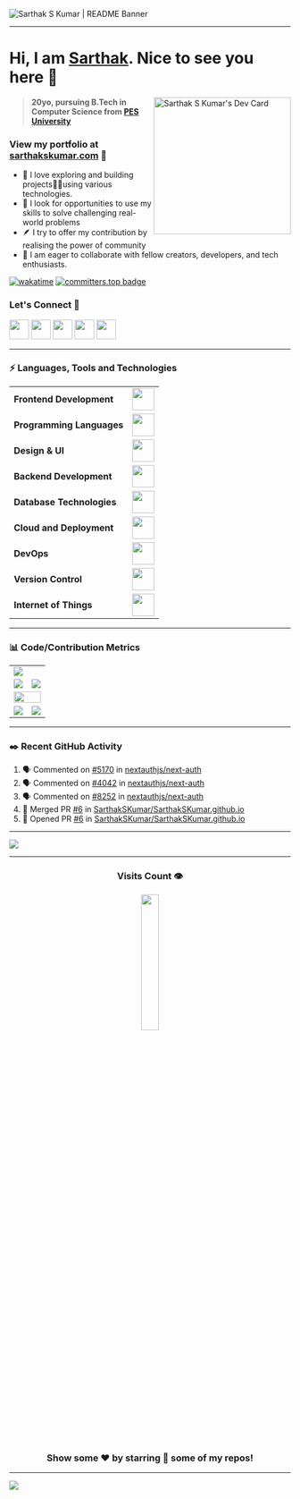 <!---
Please consider starring the repo if you find this useful in any manner
or use it. It helps me a lot.
-->
<img src="https://sarthakskumar.com/images/README_Banner.png" alt="Sarthak S Kumar | README Banner"></img>
<hr>

# Hi, I am <a href = "https://linkedin.com/in/sarthakskumar">Sarthak</a>. Nice to see you here 👋
<a href = "https://app.daily.dev/sarthakskumar"><img align = "right" src="https://api.daily.dev/devcards/4acca7dd7d934f94b0b4753f12c44494.png?r=nmz" width="245" alt="Sarthak S Kumar's Dev Card"></a>
>**20yo, pursuing B.Tech in Computer Science from [PES University](https://www.pes.edu)**
### View my portfolio at [sarthakskumar.com](https://sarthakskumar.com) 🔗

- 🔭 I love exploring and building projects👨‍💻using various technologies.
- 🌱 I look for opportunities to use my skills to solve challenging real-world problems
- 🪶 I try to offer my contribution by realising the power of community
- 👯 I am eager to collaborate with fellow creators, developers, and tech enthusiasts.
  
[![wakatime](https://wakatime.com/badge/user/b17387c5-a507-422c-9357-f0ea781c2266.svg)](https://wakatime.com/@b17387c5-a507-422c-9357-f0ea781c2266)
[![committers.top badge](https://user-badge.committers.top/india/SarthakSKumar.svg)](https://user-badge.committers.top/india/SarthakSKumar)
### Let's Connect 🚀
<a href = "https://linkedin.com/in/sarthakskumar"><img src = "https://skillicons.dev/icons?i=linkedin&theme=dark" height = 35></a>
<a href = "https://instagram.com/sarthakskumar"><img src = "https://skillicons.dev/icons?i=instagram&theme=dark" height = 35></a>
<a href = "https://discordapp.com/users/907567549410050078"><img src = "https://skillicons.dev/icons?i=discord&theme=dark" height = 35></a>
<a href = "https://twitter.com/SarthakSKumar2"><img src = "https://skillicons.dev/icons?i=twitter&theme=dark" height = 35></a>
<a href = "https://dev.to/sarthakskumar"><img src = "https://skillicons.dev/icons?i=devto&theme=dark" height = 35></a>

<hr>
<h3>⚡ Languages, Tools and Technologies</h3></summary>
<table>
<tr>
	<td><strong>Frontend Development</strong></td>
	<td><img height=40 src = "https://skillicons.dev/icons?i=html,css,js,ts,react,redux,tailwind,emotion,styledcomponents,vite,nextjs" ></td>
</tr>
<tr>
	<td><strong>Programming Languages</strong></td>
	<td><img height=40 src = "https://skillicons.dev/icons?i=py,c,cpp&theme=dark"></td>
</tr>
<tr>
	<td><strong>Design & UI</strong></td>
	<td><img height=40 src = "https://skillicons.dev/icons?i=figma,md,materialui,svg&theme=dark"></td>
</tr>
<tr>
	<td><strong>Backend Development</strong></td>
	<td><img height=40 src = "https://skillicons.dev/icons?i=nginx,nodejs,express,flask,graphql,postman&theme=dark"></td>
</tr>
<tr>
	<td><strong>Database Technologies</strong></td>
	<td><img height=40 src = "https://skillicons.dev/icons?i=mysql,postgresql,mongodb,planetscale,supabase,firebase,prisma,sequelize&theme=dark"></td>
</tr>
<tr>
	<td><strong>Cloud and Deployment</strong></td>
	<td><img height=40 src = "https://skillicons.dev/icons?i=azure,aws,gcp,appwrite,heroku,vercel,netlify&theme=dark"></td>
</tr>
<tr>
	<td><strong>DevOps</strong></td>
	<td><img height=40 src = "https://skillicons.dev/icons?i=kubernetes,docker,jenkins,jest,cloudflare,linux&theme=dark"></td>
</tr>
<tr>
	<td><strong>Version Control</strong></td>
	<td><img height=40 src = "https://skillicons.dev/icons?i=git,github,gitlab,githubactions&theme=dark"></td>
</tr>
<tr>
	<td><strong>Internet of Things</strong></td>
	<td><img height=40 src = "https://skillicons.dev/icons?i=arduino,raspberrypi&theme=dark"></td>
</tr>
</table>
<hr>
<h3>📊 Code/Contribution Metrics</h3></summary>
<table>
	<tr>
		<td colspan = "2"><a href = "https://sarthakskumar.bio.link"><img src="https://github-readme-activity-graph.vercel.app/graph?username=SarthakSKumar&bg_color=2e3440&hide_border=true&point=false&line=88c0d0&radius=8&area=true&area_color=88c0d0&title_color=ffffff&color=ffffff"></a></td>
	</tr>
	<tr>
		<td><a href="https://linkedin.com/in/sarthakskumar"><img src="https://github-readme-stats.vercel.app/api?username=SarthakSKumar&hide_border=true&include_all_commits=true&count_private=true&show_icons=true&line_height=20&theme=nord"></a></td>
		<td><a href="https://wakatime.com/@sarthakskumar"><img src="https://github-readme-stats.vercel.app/api/wakatime?username=sarthakskumar&langs_count=6&hide_border=true&border_radius=4.5&layout=compact&theme=nord"></a></td>
	</tr>
	<tr>
		<td colspan = "2"><a href="https://instagram.com/sarthakskumar"><img width=100% src="https://github-profile-trophy.vercel.app/?username=SarthakSKumar&hide_border=true&count_private=true&column=-1&theme=nord&no-frame=true"></a></td>
	</tr>
	<tr>
		<td><a href="https://wakatime.com/@sarthakskumar"><img src="https://wakatime.com/share/@sarthakskumar/7d17f360-8efd-4581-8466-2a44cd850351.svg"></a>			</td>
		<td><a href="https://wakatime.com/@sarthakskumar"><img src="https://wakatime.com/share/@sarthakskumar/2b3045cc-3591-4c2d-bc9e-9218d8fd8117.svg"></a>			</td>
	</tr>
	</table>
<hr>
<h3>✒️ Recent GitHub Activity</h3>
	
<!--START_SECTION:activity-->
1. 🗣 Commented on [#5170](https://github.com/nextauthjs/next-auth/issues/5170#issuecomment-1896658209) in [nextauthjs/next-auth](https://github.com/nextauthjs/next-auth)
2. 🗣 Commented on [#4042](https://github.com/nextauthjs/next-auth/issues/4042#issuecomment-1896657345) in [nextauthjs/next-auth](https://github.com/nextauthjs/next-auth)
3. 🗣 Commented on [#8252](https://github.com/nextauthjs/next-auth/issues/8252#issuecomment-1896656777) in [nextauthjs/next-auth](https://github.com/nextauthjs/next-auth)
4. 🎉 Merged PR [#6](https://github.com/SarthakSKumar/SarthakSKumar.github.io/pull/6) in [SarthakSKumar/SarthakSKumar.github.io](https://github.com/SarthakSKumar/SarthakSKumar.github.io)
5. 💪 Opened PR [#6](https://github.com/SarthakSKumar/SarthakSKumar.github.io/pull/6) in [SarthakSKumar/SarthakSKumar.github.io](https://github.com/SarthakSKumar/SarthakSKumar.github.io)
<!--END_SECTION:activity-->

<hr>
<a href = "https://www.holopin.io/@sarthakskumar"><img src = "https://holopin.me/sarthakskumar"></a>
<hr>
<div align = "center">
<h3><b>Visits Count 👁️</b></h3>
<img width = 25% src = "https://profile-counter.glitch.me/{SarthakSKumar}/count.svg">
	
### Show some ❤️ by starring 🌟 some of my repos!
<hr>
</div>

![](https://hit.yhype.me/github/profile?user_id=81763561)
